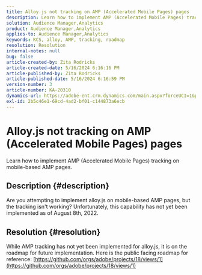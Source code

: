 ```yaml
---
title: Alloy.js not tracking on AMP (Accelerated Mobile Pages) pages
description: Learn how to implement AMP (Accelerated Mobile Pages) tracking on mobile-based AMP pages.
solution: Audience Manager,Analytics
product: Audience Manager,Analytics
applies-to: Audience Manager,Analytics
keywords: KCS, alloy, AMP, tracking, roadmap
resolution: Resolution
internal-notes: null
bug: false
article-created-by: Zita Rodricks
article-created-date: 5/16/2024 6:16:16 PM
article-published-by: Zita Rodricks
article-published-date: 5/16/2024 6:16:59 PM
version-number: 3
article-number: KA-20310
dynamics-url: https://adobe-ent.crm.dynamics.com/main.aspx?forceUCI=1&pagetype=entityrecord&etn=knowledgearticle&id=79dd435e-b013-ef11-9f89-6045bd0298d4
exl-id: 2b5c46e1-69cd-4ad2-bf01-c144873a6ecb
---
```

# Alloy.js not tracking on AMP (Accelerated Mobile Pages) pages


Learn how to implement AMP (Accelerated Mobile Pages) tracking on mobile-based AMP pages.

## Description {#description}


Are you attempting to implement alloy.js on mobile-based AMP pages, but the tracking isn't working? Unfortunately, this capability has not yet been implemented as of August 8th, 2022.


## Resolution {#resolution}


While AMP tracking has not yet been implemented for alloy.js, it is on the roadmap for future implementation. Here is the public facing roadmap for reference: [https://github.com/orgs/adobe/projects/18/views/1](https://github.com/orgs/adobe/projects/18/views/1)
